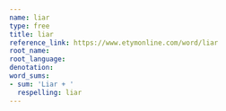 ```yaml
---
name: liar
type: free
title: liar
reference_link: https://www.etymonline.com/word/liar
root_name: 
root_language: 
denotation: 
word_sums:
- sum: 'Liar + '
  respelling: liar
---
```

